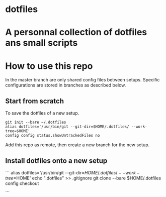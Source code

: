 # dotfiles
# A personnal collection of dotfiles ans small scripts

# How to use this repo
In the master branch are only shared config files between setups. 
Specific configurations are stored in branches as described below.

## Start from scratch
To save the dotfiles of a new setup.

```
git init --bare ~/.dotfiles
alias dotfiles='/usr/bin/git --git-dir=$HOME/.dotfiles/ --work-tree=$HOME'
config config status.showUntrackedFiles no
```
Add this repo as remote, then create a new branch for the new setup.

## Install dotfiles onto a new setup

´´´
alias dotfiles='/usr/bin/git --git-dir=$HOME/.dotfiles/ --work-tree=$HOME'
echo ".dotfiles" >> .gitignore
git clone --bare <git-repo-url> $HOME/.dotfiles
config checkout

´´´

